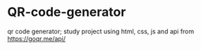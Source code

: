 # QR-code-generator

qr code generator; study project using html, css, js and api from https://goqr.me/api/
